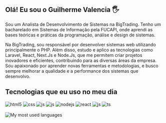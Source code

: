 ## Olá! Eu sou o Guilherme Valencia 🖐️

Sou um Analista de Desenvolvimento de Sistemas na BigTrading. Tenho um bacharelado em Sistemas de Informação pela FUCAPI, onde aprendi as bases teóricas e práticas da programação, análise e design de sistemas.

Na BigTrading, sou responsável por desenvolver sistemas web utilizando principalmente o PHP. Além disso, estudo e aplico as tecnologias como Laravel, React, Next.Js e Node.Js, que me permitem criar projetos inovadores e eficientes, contribuindo para as diversas áreas da empresa. Sou apaixonado por aprender novas ferramentas e metodologias, e busco sempre melhorar a qualidade e a performance dos sistemas que desenvolvo.

## Tecnologias que eu uso no meu dia
<div style="display: inline_block;">
  <img align="center" alt="html5" src="https://img.shields.io/badge/HTML5-E34F26?style=for-the-badge&logo=html5&logoColor=white" />
  <img align="center" alt="css" src="https://img.shields.io/badge/CSS3-1572B6?style=for-the-badge&logo=css3&logoColor=white" />
  <img align="center" alt="js" src="https://img.shields.io/badge/JavaScript-F7DF1E?style=for-the-badge&logo=javascript&logoColor=black" />
  <img align="center" alt="js" src="https://img.shields.io/badge/PHP-777BB4?style=for-the-badge&logo=php&logoColor=white" />
  <img align="center" alt="nodejs" src="https://img.shields.io/badge/Node.js-43853D?style=for-the-badge&logo=node.js&logoColor=white" />
  <img align="center" alt="react" src="https://img.shields.io/badge/React-20232A?style=for-the-badge&logo=react&logoColor=61DAFB" />
  <img align="center" alt="js" src="https://img.shields.io/badge/Laravel-FF2D20?style=for-the-badge&logo=laravel&logoColor=white" />
  <img align="center" alt="ts" src="https://img.shields.io/badge/TypeScript-007ACC?style=for-the-badge&logo=typescript&logoColor=white" />
</div><br/>

<img src="https://github-readme-stats-git-masterrstaa-rickstaa.vercel.app/api/top-langs/?username=guivalencia&show_icons=true&langs_count=10&layout=compact&theme=dark&count_private=true&hide=shaderlab,rpc,glsl,hlsl,cmake,asp" alt="My most used languages" />
